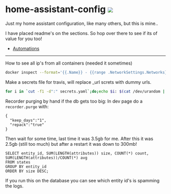 # home-assistant-config <a href="https://travis-ci.org/riemers/home-assistant-config"><img src="https://travis-ci.org/riemers/home-assistant-config.svg?branch=master"/></a>

Just my home assistant configuration, like many others, but this is mine..

I have placed readme's on the sections. So hop over there to see if its of value for you too!
* [Automations](https://github.com/riemers/home-assistant-config/tree/master/extraconfig/automation)

***
How to see all ip's from all containers (needed it sometimes)
```bash
docker inspect --format='{{.Name}} - {{range .NetworkSettings.Networks}}{{.IPAddress}}{{end}}' $(docker ps -aq)
```
Make a secrets file for travis, will replace _url screts with dummy urls.
```bash
for i in `cut -f1 -d":" secrets.yaml`;do;echo $i: $(cat /dev/urandom | tr -dc 'a-zA-Z0-9' | fold -w 32 | head -n 1);done | sed 's/_url:.*/_url: https:\/\/www.some.url.com/' > travis_secrets.yaml
```
Recorder purging by hand if the db gets too big:
In dev page do a `recorder.purge` with:
```
{
  "keep_days":"1",
  "repack":"true"
}
```
Then wait for some time, last time it was 3.5gb for me. After this it was 2.5gb (still too much) but after a restart it was down to 300mb!

```
SELECT entity_id, SUM(LENGTH(attributes)) size, COUNT(*) count, SUM(LENGTH(attributes))/COUNT(*) avg
FROM states
GROUP BY entity_id
ORDER BY size DESC;
```
If you run this on the database you can see which entity id's is spamming the logs. 
